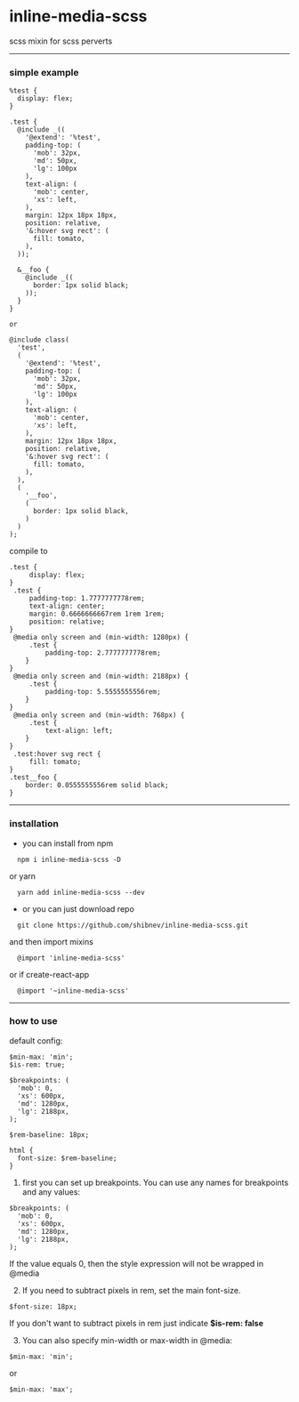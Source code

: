 # inline-media-scss

scss mixin for scss perverts

---

### simple example

```
%test {
  display: flex;
}

.test {
  @include _((
    '@extend': '%test',
    padding-top: (
      'mob': 32px,
      'md': 50px,
      'lg': 100px
    ),
    text-align: (
      'mob': center,
      'xs': left,
    ),
    margin: 12px 18px 18px,
    position: relative,
    '&:hover svg rect': (
      fill: tomato,
    ),
  ));

  &__foo {
    @include _((
      border: 1px solid black;
    ));
  }
}

or

@include class(
  'test',
  (
    '@extend': '%test',
    padding-top: (
      'mob': 32px,
      'md': 50px,
      'lg': 100px
    ),
    text-align: (
      'mob': center,
      'xs': left,
    ),
    margin: 12px 18px 18px,
    position: relative,
    '&:hover svg rect': (
      fill: tomato,
    ),
  ),
  (
    '__foo',
    (
      border: 1px solid black,
    )
  )
);
```

compile to

```
.test {
	 display: flex;
}
 .test {
	 padding-top: 1.7777777778rem;
	 text-align: center;
	 margin: 0.6666666667rem 1rem 1rem;
	 position: relative;
}
 @media only screen and (min-width: 1280px) {
	 .test {
		 padding-top: 2.7777777778rem;
	}
}
 @media only screen and (min-width: 2188px) {
	 .test {
		 padding-top: 5.5555555556rem;
	}
}
 @media only screen and (min-width: 768px) {
	 .test {
		 text-align: left;
	}
}
 .test:hover svg rect {
	 fill: tomato;
}
.test__foo {
	border: 0.0555555556rem solid black;
}
```

---

### installation

- you can install from npm

```
  npm i inline-media-scss -D
```

or yarn

```
  yarn add inline-media-scss --dev
```

- or you can just download repo

```
  git clone https://github.com/shibnev/inline-media-scss.git
```

and then import mixins

```
  @import 'inline-media-scss'
```

or if create-react-app

```
  @import '~inline-media-scss'
```

---

### how to use

default config:

```
$min-max: 'min';
$is-rem: true;

$breakpoints: (
  'mob': 0,
  'xs': 600px,
  'md': 1280px,
  'lg': 2188px,
);

$rem-baseline: 18px;

html {
  font-size: $rem-baseline;
}
```

1. first you can set up breakpoints. You can use any names for breakpoints and any values:

```
$breakpoints: (
  'mob': 0,
  'xs': 600px,
  'md': 1280px,
  'lg': 2188px,
);
```

If the value equals 0, then the style expression will not be wrapped in @media

2. If you need to subtract pixels in rem, set the main font-size.

```
$font-size: 18px;
```

If you don't want to subtract pixels in rem just indicate **$is-rem: false**

3. You can also specify min-width or max-width in @media:

```
$min-max: 'min';
```

or

```
$min-max: 'max';
```

